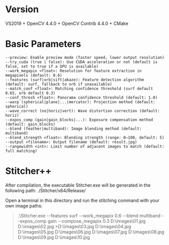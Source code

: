 # Version
   VS2019 + OpenCV 4.4.0 + OpenCV Contrib 4.4.0 + CMake  

# Basic Parameters
    --preview: Enable preview mode (faster speed, lower output resolution)  
    --try_cuda (true | false): Use CUDA acceleration or not (default is false, set to true if a GPU is available)
    --work_megapix <float>: Resolution for feature extraction in megapixels (default: 0.6)
    --features (surf|orb|sift|akaze): Feature detection algorithm (default: surf, fallback to orb if unavailable)
    --match_conf <float>: Matching confidence threshold (surf default 0.65, orb default 0.3)
    --conf_thresh <float>: Panorama confidence threshold (default: 1.0)
    --warp (spherical|plane|...|mercator): Projection method (default: spherical)
    --wave_correct (no|horiz|vert): Wave distortion correction (default: horiz)
    --expos_comp (gain|gain_blocks|...): Exposure compensation method (default: gain_blocks)
    --blend (feather|multiband): Image blending method (default: multiband)
    --blend_strength <float>: Blending strength (range: 0–100, default: 5)
    --output <filename>: Output filename (default: result.jpg)
    --rangewidth <int>: Limit number of adjacent images to match (default: full matching)


# Stitcher++

After compilation, the executable Stitcher.exe will be generated in the following path:
./Stitcher/x64/Release/ 

Open a terminal in this directory and run the stitching command with your own image paths: 

>.\Stitcher.exe --features surf --work_megapix 0.6 --blend multiband --expos_comp gain --compose_megapix 0.3 D:\images\01.jpg D:\images\02.jpg >D:\images\03.jpg D:\images\04.jpg D:\images\05.jpg D:\images\06.jpg D:\images\07.jpg D:\images\08.jpg D:\images\09.jpg D:\images\10.jpg